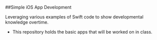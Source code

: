 ##Simple iOS App Development 

Leveraging various examples of Swift code to show developmental knowledge overtime.

- This repository holds the basic apps that will be worked on in class. 